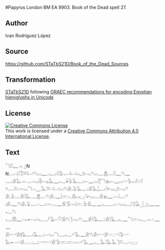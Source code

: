 #Papyrus London BM EA 9903. Book of the Dead spell 27.

## Author 

Ivan Rodríguez López

## Source 

https://github.com/STaTbS21D/Book_of_the_Dead_Sources

## Transformation 

[STaTbS21D](https://statbs21d.github.io/) following [ORAEC recommendations for encoding Egyptian hieroglyphs in Unicode](https://github.com/oraec/recommendations-encoding-hieroglyphs)

## License 

<a rel="license" href="http://creativecommons.org/licenses/by/4.0/"><img alt="Creative Commons License" style="border-width:0" src="https://i.creativecommons.org/l/by/4.0/88x31.png" /></a><br />This work is licensed under a <a rel="license" href="http://creativecommons.org/licenses/by/4.0/">Creative Commons Attribution 4.0 International License</a>.

## Text 

<hiero><rubrum>𓆓𓌃𓇋𓈖</rubrum>𓁹𓊨N<br>
N𓐙𓏏𓊤𓇋𓀢𓎁𓂡𓄣𓏤𓏥𓈖𓈎𓂝𓇋𓇋𓅱𓂷𓂡𓏥𓄂𓏏𓏭𓄣𓏥𓊃𓆣𓂋𓇋𓇋𓈖𓄣𓏤𓈖<br>
𓊃𓏤𓀀𓅓𓁹𓂋𓏏𓏥𓇋𓋴𓍿𓐍𓅓𓈖𓆑𓇓𓅱𓅓𓂝𓍿𓈖𓏥𓇋𓐩𓆓𓁷𓏤𓍿𓈖𓏥𓎟𓅱𓏥𓎛𓇳𓎛<br>
𓎼𓂋𓍅𓏛𓏥𓆓𓏏𓇾𓅓𓎁𓏏𓂡𓏥𓄣𓏤𓀀𓊪𓅱𓅓𓂝𓀀𓅓𓂭𓂝𓅪𓏥𓄂𓏏𓏭𓄣<br>
𓀀𓊪𓅱𓂋𓀀𓇋𓅓𓊃𓆣𓂋𓄣𓏤𓀀𓊪𓈖𓌃𓂧𓈅𓀁𓏥𓈋𓅪𓏥𓂋𓀀𓁷𓏤𓈖𓏏𓏏𓇋𓂋𓄣<br>
𓏤𓀀𓊪𓈖𓄣𓏤𓀀𓊪𓅱𓉻𓏏𓂝𓏛𓂋𓈖𓀁𓊹𓄤𓏛𓌃𓂧𓅱𓀁𓈖𓈖𓆑𓂝𓏏𓄹𓏥𓆑𓉔𓄿𓃀𓂻𓈖𓈖𓆑𓄣𓏤<br>
𓆑𓏃𓈖𓏏𓏭𓄡𓏏𓏤𓄹𓆑𓌳𓄿𓏏𓎶𓀁𓄣𓏤𓊹𓏏𓏥𓄣𓏤𓈖𓀀𓌂𓅓𓂝𓀀𓇋𓅓𓂜𓈖𓆓𓂧𓆑𓁹𓏏𓈖𓈖<br>
𓀀𓏌𓎡𓀀𓊢𓅓𓂝𓅓𓂝𓏏𓄹𓏥𓆓𓊃𓆑𓄔𓅓𓈖𓀀𓄣𓏤𓀀𓏌𓎡𓀀𓎟𓈒𓎡𓇋𓅱𓎡<br>
𓅓𓄡𓏏𓄹𓀀𓂋𓈎𓂢𓎡𓏌𓎡𓀀𓎗𓅱𓂧𓂧𓏛𓄔𓅓𓈖𓆑𓅓𓇋𓅓𓅓𓊹𓌨𓂋𓏏𓈉<br></hiero>